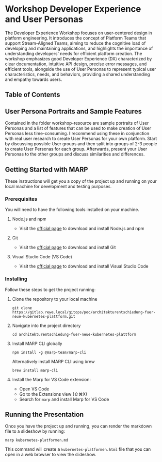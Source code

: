 # Workshop Developer Experience and User Personas

The Developer Experience Workshop focuses on user-centered design in platform engineering. It introduces the concept of
Platform Teams that support Stream-Aligned Teams, aiming to reduce the cognitive load of developing and maintaining
applications, and highlights the importance of understanding developers' needs for efficient platform creation. The
workshop emphasizes good Developer Experience (DX) characterized by clear documentation, intuitive API design, precise
error messages, and efficient tools, alongside the use of User Personas to represent typical user characteristics,
needs, and behaviors, providing a shared understanding and empathy towards users.

## Table of Contents

## User Persona Portraits and Sample Features

Contained in the folder workshop-resource are sample portraits of User Personas and a list of features that can be
used to make creation of User Personas less time-consuming. I recommend using these in conjunction with real
user research to create User Personas for your own platform. Start by discussing possible User groups and then
split into groups of 2-3 people to create User Personas for each group. Afterwards, present your User Personas to
the other groups and discuss similarities and differences.

## Getting Started with MARP

These instructions will get you a copy of the project up and running on your local machine for development and testing
purposes.

### Prerequisites

You will need to have the following tools installed on your machine.

1. Node.js and npm
    - Visit the [official page](https://nodejs.org/en/download/) to download and install Node.js and npm

2. Git
    - Visit the [official page](https://git-scm.com/downloads) to download and install Git

3. Visual Studio Code (VS Code)
    - Visit the [official page](https://code.visualstudio.com/download) to download and install Visual Studio Code

### Installing

Follow these steps to get the project running:

1. Clone the repository to your local machine
    ```
    git clone https://gitlab.rewe.local/gitops/poc/architekturentschiedung-fuer-neue-kubernetes-plattform.git
    ```
2. Navigate into the project directory
    ```
    cd architekturentschiedung-fuer-neue-kubernetes-plattform
    ```
3. Install MARP CLI globally
    ```
    npm install -g @marp-team/marp-cli
    ```
   Alternatively install MARP CLI using brew
    ```
    brew install marp-cli
    ```

4. Install the Marp for VS Code extension:
    - Open VS Code
    - Go to the Extensions view (⇧⌘X)
    - Search for `marp` and install Marp for VS Code

## Running the Presentation

Once you have the project up and running, you can render the markdown file to a slideshow by running:

```
marp kubernetes-platformen.md
```

This command will create a `kubernetes-platformen.html` file that you can open in a web browser to view the slideshow.
